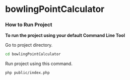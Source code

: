 # bowlingPointCalculator

### How to Run Project 

**To run the project using your default Command Line Tool**

Go to project directory.
```bash 
cd bowlingPointCalculator
```

Run project using this command.
```bash 
php public/index.php
```
